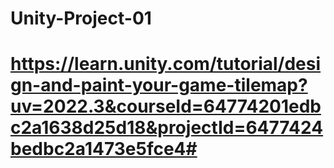 # Unity-Project-01
# https://learn.unity.com/tutorial/design-and-paint-your-game-tilemap?uv=2022.3&courseId=64774201edbc2a1638d25d18&projectId=6477424bedbc2a1473e5fce4#
